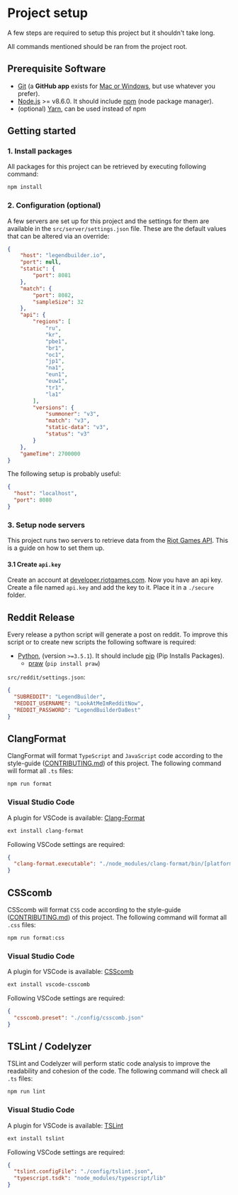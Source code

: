 # Project setup

A few steps are required to setup this project but it shouldn't take long.

All commands mentioned should be ran from the project root.

## <a name="prerequisites"></a> Prerequisite Software

* [Git](http://git-scm.com) (a **GitHub app** exists for [Mac or Windows](http://desktop.github.com), but use whatever you prefer).
* [Node.js](http://nodejs.org) >= v8.6.0. It should include [npm](https://www.npmjs.com/) (node package manager).
* (optional) [Yarn](https://yarnpkg.com), can be used instead of npm

## <a name="start"></a> Getting started

### <a name="install"></a> 1. Install packages

All packages for this project can be retrieved by executing following command:

```bash
npm install
```

### <a name="config"></a> 2. Configuration (optional)

A few servers are set up for this project and the settings for them are available in the `src/server/settings.json` file.
These are the default values that can be altered via an override:

```json
{
    "host": "legendbuilder.io",
    "port": null,
    "static": {
        "port": 8081
    },
    "match": {
        "port": 8082,
        "sampleSize": 32
    },
    "api": {
        "regions": [
            "ru",
            "kr",
            "pbe1",
            "br1",
            "oc1",
            "jp1",
            "na1",
            "eun1",
            "euw1",
            "tr1",
            "la1"
        ],
        "versions": {
            "summoner": "v3",
            "match": "v3",
            "static-data": "v3",
            "status": "v3"
        }
    },
    "gameTime": 2700000
}
```

The following setup is probably useful:

```json
{
  "host": "localhost",
  "port": 8080
}
```

### <a name="setup"></a> 3. Setup node servers

This project runs two servers to retrieve data from the [Riot Games API](https://developer.riotgames.com/).
This is a guide on how to set them up.

#### 3.1 Create `api.key`

Create an account at [developer.riotgames.com](https://developer.riotgames.com/). Now you have an api key.
Create a file named `api.key` and add the key to it.
Place it in a `./secure` folder.

## <a name="reddit"></a> Reddit Release

Every release a python script will generate a post on reddit. To improve this script or to create new scripts the following software is required:

* [Python](https://www.python.org/downloads/), (version `>=3.5.1`). It should include [pip](https://pypi.python.org/pypi/pip) (Pip Installs Packages).
  * [praw](https://praw.readthedocs.org) (`pip install praw`)

`src/reddit/settings.json`:

```json
{
  "SUBREDDIT": "LegendBuilder",
  "REDDIT_USERNAME": "LookAtMeImRedditNow",
  "REDDIT_PASSWORD": "LegendBuilderDaBest"
}
```

## <a name="clang-format"></a> ClangFormat

ClangFormat will format `TypeScript` and `JavaScript` code according to the style-guide ([CONTRIBUTING.md](CONTRIBUTING.md#rules)) of this project.
The following command will format all `.ts` files:

```bash
npm run format
```

### Visual Studio Code
A plugin for VSCode is available: [Clang-Format](https://marketplace.visualstudio.com/items?itemName=xaver.clang-format)

```bash
ext install clang-format
```

Following VSCode settings are required:

```json
{
  "clang-format.executable": "./node_modules/clang-format/bin/[platform]/clang-format"
}
```

## <a name="csscomb"></a> CSScomb

CSScomb will format `CSS` code according to the style-guide ([CONTRIBUTING.md](CONTRIBUTING.md#rules)) of this project.
The following command will format all `.css` files:

```bash
npm run format:css
```

### Visual Studio Code

A plugin for VSCode is available: [CSScomb](https://marketplace.visualstudio.com/items?itemName=mrmlnc.vscode-csscomb)

```bash
ext install vscode-csscomb
```

Following VSCode settings are required:

```json
{
  "csscomb.preset": "./config/csscomb.json"
}
```

## <a name="tslint"></a> TSLint / Codelyzer

TSLint and Codelyzer will perform static code analysis to improve the readability and cohesion of the code.
The following command will check all `.ts` files:

```bash
npm run lint
```

### Visual Studio Code

A plugin for VSCode is available: [TSLint](https://marketplace.visualstudio.com/items?itemName=eg2.tslint)

```bash
ext install tslint
```

Following VSCode settings are required:

```json
{
  "tslint.configFile": "./config/tslint.json",
  "typescript.tsdk": "node_modules/typescript/lib"
}
```
